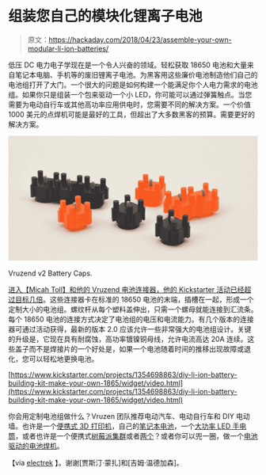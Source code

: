 # 组装您自己的模块化锂离子电池

> 原文：<https://hackaday.com/2018/04/23/assemble-your-own-modular-li-ion-batteries/>

低压 DC 电力电子学现在是一个令人兴奋的领域。轻松获取 18650 电池和大量来自笔记本电脑、手机等的废旧锂离子电池。为黑客用这些廉价电池制造他们自己的电池组打开了大门。一个很大的问题是如何构建一个能满足你个人电力需求的电池组。如果你只是组装一个包来驱动一个小 LED，你可能可以通过弹簧触点。当您需要为电动自行车或其他高功率应用供电时，您需要不同的解决方案。一个价值 1000 美元的点焊机可能是最好的工具，但超出了大多数黑客的预算。需要更好的解决方案。

![](img/8c76a517c9c16334653399a19c5dd52b.png)

Vruzend v2 Battery Caps.

[进入【Micah Toll】和他的 Vruzend 电池连接器，他的 Kickstarter 活动已经超过目标几倍](https://www.kickstarter.com/projects/1354698863/diy-li-ion-battery-building-kit-make-your-own-1865)。这些连接器卡在标准的 18650 电池的末端，插槽在一起，形成一个定制大小的电池组。螺纹杆从每个塑料盖伸出，只需一个螺母就能连接到汇流条。每个 18650 电池的连接方式决定了电池组的电压和电流能力。有几个版本的连接器可通过活动获得，最新的版本 2.0 应该允许一些非常强大的电池组设计。关键的升级是，它现在具有耐腐蚀，高功率镀镍铜母线，允许电流高达 20A 连续。这些盖子而不是焊接片的一个好处是，如果一个电池随着时间的推移出现故障或退化，您可以轻松地更换电池。

[https://www.kickstarter.com/projects/1354698863/diy-li-ion-battery-building-kit-make-your-own-1865/widget/video.html](https://www.kickstarter.com/projects/1354698863/diy-li-ion-battery-building-kit-make-your-own-1865/widget/video.html)

你会用定制电池组做什么？Vruzen 团队推荐电动汽车、电动自行车和 DIY 电动墙。也许是一个[便携式 3D 打印机](https://hackaday.io/project/1437-tome-portable-3d-printer)，自己的[笔记本电池](https://hackaday.com/2014/01/19/reviving-a-stubborn-laptop-battery/)，一个[大功率 LED 手电筒](https://hackaday.com/2016/04/10/worlds-brightest-flashlight/)，或者也许是一个便携式[树莓派集群](https://hackaday.com/2016/05/26/raspberry-pi-cluster-build-shows-how-and-what/)或者[两个](https://hackaday.com/2016/01/25/raspberry-pi-zero-cluster-packs-a-punch/)？或者你可以兜一圈，做一个[电池驱动的电池焊机](https://hackaday.com/2017/12/19/welding-batteries-with-batteries/)。

【via [electrek](https://electrek.co/2018/04/17/diy-li-ion-battery/) 】。谢谢[贾斯汀·蒙扎]和[吉姆·温德加森]。